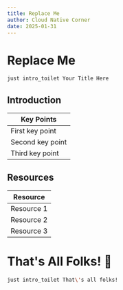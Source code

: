 ```yaml
---
title: Replace Me
author: Cloud Native Corner
date: 2025-01-31
---
```


# Replace Me

```bash +exec_replace
just intro_toilet Your Title Here
```

<!-- end_slide -->

## Introduction

| Key Points |
|------------|
| First key point |
| Second key point |
| Third key point |

<!-- end_slide -->

## Resources

| Resource |
|----------|
| Resource 1 |
| Resource 2 |
| Resource 3 |

<!-- end_slide -->

# That's All Folks! 👋

```bash +exec_replace
just intro_toilet That\'s all folks!
```
